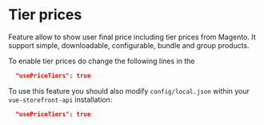 # Tier prices

Feature allow to show user final price including tier prices from Magento.
It support simple, downloadable, configurable, bundle and group products.

To enable tier prices do change the following lines in the
 
```json
  "usePriceTiers": true
``` 

To use this feature you should also modify `config/local.json` within your `vue-storefront-api` installation:

```json
  "usePriceTiers": true
``` 